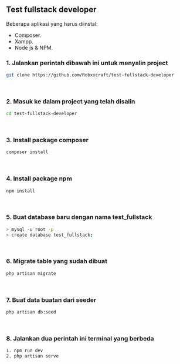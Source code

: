 ## Test fullstack developer

Beberapa aplikasi yang harus diinstal:

- Composer.
- Xampp.
- Node js & NPM.

### 1. Jalankan perintah dibawah ini untuk menyalin project

```sh
git clone https://github.com/Robxxcraft/test-fullstack-developer
```
<br>

### 2. Masuk ke dalam project yang telah disalin

```sh
cd test-fullstack-developer
```
<br />


### 3. Install package composer

```sh
composer install
```
<br />

### 4. Install package npm

```sh
npm install
```
<br />

### 5. Buat database baru dengan nama test_fullstack

```sh
> mysql -u root -p
> create database test_fullstack;
```
<br />

### 6. Migrate table yang sudah dibuat

```sh
php artisan migrate
```
<br />

### 7. Buat data buatan dari seeder

```sh
php artisan db:seed
```
<br />

### 8. Jalankan dua perintah ini terminal yang berbeda

```sh
1. npm run dev
2. php artisan serve
```
<br />
